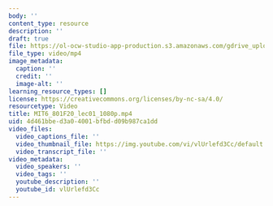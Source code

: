```yaml
---
body: ''
content_type: resource
description: ''
draft: true
file: https://ol-ocw-studio-app-production.s3.amazonaws.com/gdrive_uploads/6-801-machine-vision-fall-2020/1ZzfQBRrgCTc7pinJmJ8FNu-p3zUjuNhG/mit6_801f20_lec01_1080p.mp4
file_type: video/mp4
image_metadata:
  caption: ''
  credit: ''
  image-alt: ''
learning_resource_types: []
license: https://creativecommons.org/licenses/by-nc-sa/4.0/
resourcetype: Video
title: MIT6_801F20_lec01_1080p.mp4
uid: 4d461bbe-d3a0-4001-bfbd-d09b987ca1dd
video_files:
  video_captions_file: ''
  video_thumbnail_file: https://img.youtube.com/vi/vlUrlefd3Cc/default.jpg
  video_transcript_file: ''
video_metadata:
  video_speakers: ''
  video_tags: ''
  youtube_description: ''
  youtube_id: vlUrlefd3Cc
---
```

